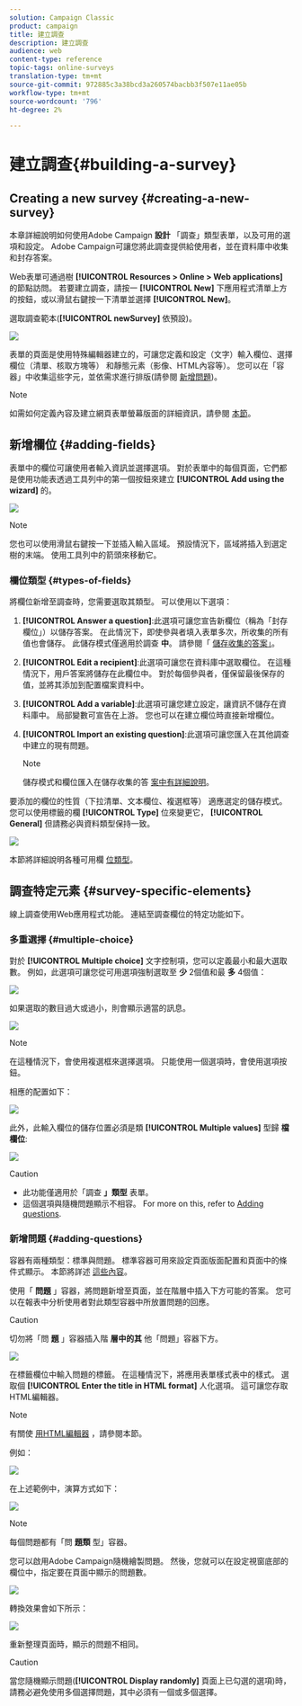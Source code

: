 ```yaml
---
solution: Campaign Classic
product: campaign
title: 建立調查
description: 建立調查
audience: web
content-type: reference
topic-tags: online-surveys
translation-type: tm+mt
source-git-commit: 972885c3a38bcd3a260574bacbb3f507e11ae05b
workflow-type: tm+mt
source-wordcount: '796'
ht-degree: 2%

---
```



# 建立調查{#building-a-survey}

## Creating a new survey {#creating-a-new-survey}

本章詳細說明如何使用Adobe Campaign **設計** 「調查」類型表單，以及可用的選項和設定。 Adobe Campaign可讓您將此調查提供給使用者，並在資料庫中收集和封存答案。

Web表單可通過樹 **[!UICONTROL Resources > Online > Web applications]** 的節點訪問。 若要建立調查，請按一 **[!UICONTROL New]** 下應用程式清單上方的按鈕，或以滑鼠右鍵按一下清單並選擇 **[!UICONTROL New]**。

選取調查範本(**[!UICONTROL newSurvey]** 依預設)。

![](assets/s_ncs_admin_survey_select_template.png)

表單的頁面是使用特殊編輯器建立的，可讓您定義和設定（文字）輸入欄位、選擇欄位（清單、核取方塊等） 和靜態元素（影像、HTML內容等）。 您可以在「容器」中收集這些字元，並依需求進行排版(請參閱 [新增問題](#adding-questions))。

>[!NOTE]
>
>如需如何定義內容及建立網頁表單螢幕版面的詳細資訊，請參閱 [本節](../../web/using/about-web-forms.md)。

## 新增欄位 {#adding-fields}

表單中的欄位可讓使用者輸入資訊並選擇選項。 對於表單中的每個頁面，它們都是使用功能表透過工具列中的第一個按鈕來建立 **[!UICONTROL Add using the wizard]** 的。

![](assets/s_ncs_admin_survey_add_field_menu.png)

>[!NOTE]
>
>您也可以使用滑鼠右鍵按一下並插入輸入區域。 預設情況下，區域將插入到選定樹的末端。 使用工具列中的箭頭來移動它。

### 欄位類型 {#types-of-fields}

將欄位新增至調查時，您需要選取其類型。 可以使用以下選項：

1. **[!UICONTROL Answer a question]**:此選項可讓您宣告新欄位（稱為「封存欄位」）以儲存答案。 在此情況下，即使參與者填入表單多次，所收集的所有值也會儲存。 此儲存模式僅適用於調查 **中**。 請參閱「 [儲存收集的答案」](../../web/using/managing-answers.md#storing-collected-answers)。
1. **[!UICONTROL Edit a recipient]**:此選項可讓您在資料庫中選取欄位。 在這種情況下，用戶答案將儲存在此欄位中。 對於每個參與者，僅保留最後保存的值，並將其添加到配置檔案資料中。
1. **[!UICONTROL Add a variable]**:此選項可讓您建立設定，讓資訊不儲存在資料庫中。 局部變數可宣告在上游。 您也可以在建立欄位時直接新增欄位。
1. **[!UICONTROL Import an existing question]**:此選項可讓您匯入在其他調查中建立的現有問題。

   >[!NOTE]
   >
   >儲存模式和欄位匯入在儲存收集的答 [案中有詳細說明](../../web/using/managing-answers.md#storing-collected-answers)。

要添加的欄位的性質（下拉清單、文本欄位、複選框等） 適應選定的儲存模式。 您可以使用標籤的欄 **[!UICONTROL Type]** 位來變更它， **[!UICONTROL General]** 但請務必與資料類型保持一致。

![](assets/s_ncs_admin_survey_change_type.png)

本節將詳細說明各種可用欄 [位類型](../../web/using/about-web-forms.md)。

## 調查特定元素 {#survey-specific-elements}

線上調查使用Web應用程式功能。 連結至調查欄位的特定功能如下。

### 多重選擇 {#multiple-choice}

對於 **[!UICONTROL Multiple choice]** 文字控制項，您可以定義最小和最大選取數。 例如，此選項可讓您從可用選項強制選取至 **少** 2個值和最 **多** 4個值：

![](assets/s_ncs_admin_survey_multichoice_ex1.png)

如果選取的數目過大或過小，則會顯示適當的訊息。

![](assets/s_ncs_admin_survey_multichoice_ex2.png)

>[!NOTE]
>
>在這種情況下，會使用複選框來選擇選項。 只能使用一個選項時，會使用選項按鈕。

相應的配置如下：

![](assets/s_ncs_admin_survey_multichoice_ex3.png)

此外，此輸入欄位的儲存位置必須是類 **[!UICONTROL Multiple values]** 型歸 **檔欄位**:

![](assets/s_ncs_admin_survey_multiple_values_field.png)

>[!CAUTION]
>
>* 此功能僅適用於「調查 **」類型** 表單。
>* 這個選項與隨機問題顯示不相容。 For more on this, refer to [Adding questions](#adding-questions).


### 新增問題 {#adding-questions}

容器有兩種類型：標準與問題。 標準容器可用來設定頁面版面配置和頁面中的條件式顯示。 本節將詳述 [這些內容](../../web/using/about-web-forms.md)。

使用「 **問題** 」容器，將問題新增至頁面，並在階層中插入下方可能的答案。 您可以在報表中分析使用者對此類型容器中所放置問題的回應。

>[!CAUTION]
>
>切勿將「問 **題** 」容器插入階 **層中的其** 他「問題」容器下方。

![](assets/s_ncs_admin_question_label.png)

在標籤欄位中輸入問題的標籤。 在這種情況下，將應用表單樣式表中的樣式。 選取個 **[!UICONTROL Enter the title in HTML format]** 人化選項。 這可讓您存取HTML編輯器。

>[!NOTE]
>
>有關使 [用HTML編輯器](../../web/using/about-web-forms.md) ，請參閱本節。

例如：

![](assets/s_ncs_admin_survey_containers_qu_arbo.png)

在上述範例中，演算方式如下：

![](assets/s_ncs_admin_survey_containers_qu_ex.png)

>[!NOTE]
>
>每個問題都有「問 **題類** 型」容器。

您可以啟用Adobe Campaign隨機繪製問題。 然後，您就可以在設定視窗底部的欄位中，指定要在頁面中顯示的問題數。

![](assets/s_ncs_admin_survey_containers_qu_display.png)

轉換效果會如下所示：

![](assets/s_ncs_admin_survey_containers_qu_display_rendering.png)

重新整理頁面時，顯示的問題不相同。

>[!CAUTION]
>
>當您隨機顯示問題(**[!UICONTROL Display randomly]** 頁面上已勾選的選項)時，請務必避免使用多個選擇問題，其中必須有一個或多個選擇。

